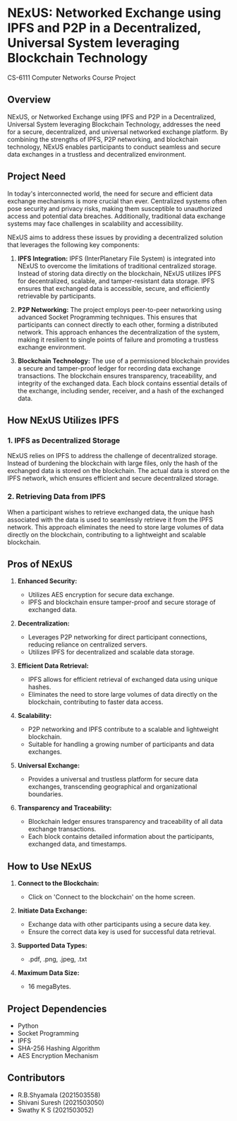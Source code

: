 # NExUS: Networked Exchange using IPFS and P2P in a Decentralized, Universal System leveraging Blockchain Technology
CS-6111 Computer Networks Course Project
## Overview

NExUS, or Networked Exchange using IPFS and P2P in a Decentralized, Universal System leveraging Blockchain Technology, addresses the need for a secure, decentralized, and universal networked exchange platform. By combining the strengths of IPFS, P2P networking, and blockchain technology, NExUS enables participants to conduct seamless and secure data exchanges in a trustless and decentralized environment.

## Project Need

In today's interconnected world, the need for secure and efficient data exchange mechanisms is more crucial than ever. Centralized systems often pose security and privacy risks, making them susceptible to unauthorized access and potential data breaches. Additionally, traditional data exchange systems may face challenges in scalability and accessibility.

NExUS aims to address these issues by providing a decentralized solution that leverages the following key components:

1. **IPFS Integration:** IPFS (InterPlanetary File System) is integrated into NExUS to overcome the limitations of traditional centralized storage. Instead of storing data directly on the blockchain, NExUS utilizes IPFS for decentralized, scalable, and tamper-resistant data storage. IPFS ensures that exchanged data is accessible, secure, and efficiently retrievable by participants.

2. **P2P Networking:** The project employs peer-to-peer networking using advanced Socket Programming techniques. This ensures that participants can connect directly to each other, forming a distributed network. This approach enhances the decentralization of the system, making it resilient to single points of failure and promoting a trustless exchange environment.

3. **Blockchain Technology:** The use of a permissioned blockchain provides a secure and tamper-proof ledger for recording data exchange transactions. The blockchain ensures transparency, traceability, and integrity of the exchanged data. Each block contains essential details of the exchange, including sender, receiver, and a hash of the exchanged data.

## How NExUS Utilizes IPFS

### 1. IPFS as Decentralized Storage

NExUS relies on IPFS to address the challenge of decentralized storage. Instead of burdening the blockchain with large files, only the hash of the exchanged data is stored on the blockchain. The actual data is stored on the IPFS network, which ensures efficient and secure decentralized storage.

### 2. Retrieving Data from IPFS

When a participant wishes to retrieve exchanged data, the unique hash associated with the data is used to seamlessly retrieve it from the IPFS network. This approach eliminates the need to store large volumes of data directly on the blockchain, contributing to a lightweight and scalable blockchain.

## Pros of NExUS

1. **Enhanced Security:**
   - Utilizes AES encryption for secure data exchange.
   - IPFS and blockchain ensure tamper-proof and secure storage of exchanged data.

2. **Decentralization:**
   - Leverages P2P networking for direct participant connections, reducing reliance on centralized servers.
   - Utilizes IPFS for decentralized and scalable data storage.

3. **Efficient Data Retrieval:**
   - IPFS allows for efficient retrieval of exchanged data using unique hashes.
   - Eliminates the need to store large volumes of data directly on the blockchain, contributing to faster data access.

4. **Scalability:**
   - P2P networking and IPFS contribute to a scalable and lightweight blockchain.
   - Suitable for handling a growing number of participants and data exchanges.

5. **Universal Exchange:**
   - Provides a universal and trustless platform for secure data exchanges, transcending geographical and organizational boundaries.

6. **Transparency and Traceability:**
   - Blockchain ledger ensures transparency and traceability of all data exchange transactions.
   - Each block contains detailed information about the participants, exchanged data, and timestamps.

## How to Use NExUS

1. **Connect to the Blockchain:**
   - Click on 'Connect to the blockchain' on the home screen.

2. **Initiate Data Exchange:**
   - Exchange data with other participants using a secure data key.
   - Ensure the correct data key is used for successful data retrieval.

3. **Supported Data Types:**
   - .pdf, .png, .jpeg, .txt

4. **Maximum Data Size:**
   - 16 megaBytes.

## Project Dependencies

- Python
- Socket Programming
- IPFS
- SHA-256 Hashing Algorithm
- AES Encryption Mechanism

## Contributors

- R.B.Shyamala (2021503558)
- Shivani Suresh (2021503050)
- Swathy K S (2021503052)


